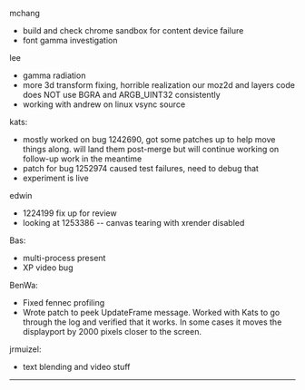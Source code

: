 mchang
* build and check chrome sandbox for content device failure
* font gamma investigation



lee
* gamma radiation
* more 3d transform fixing, horrible realization our moz2d and layers code does NOT use BGRA and ARGB_UINT32 consistently
* working with andrew on linux vsync source



kats:
* mostly worked on bug 1242690, got some patches up to help move things along. will land them post-merge but will continue working on follow-up work in the meantime
* patch for bug 1252974 caused test failures, need to debug that
* experiment is live



edwin
* 1224199 fix up for review
* looking at 1253386 -- canvas tearing with xrender disabled



Bas:
* multi-process present
* XP video bug



BenWa:
* Fixed fennec profiling
* Wrote patch to peek UpdateFrame message. Worked with Kats to go through the log and verified that it works. In some cases it moves the displayport by 2000 pixels closer to the screen.



jrmuizel:
* text blending and video stuff

________________


